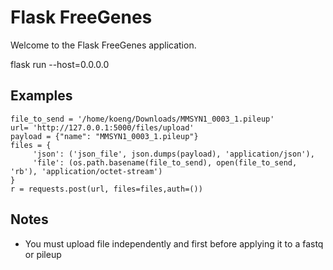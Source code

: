 # Flask FreeGenes

Welcome to the Flask FreeGenes application. 

flask run --host=0.0.0.0

## Examples
```
file_to_send = '/home/koeng/Downloads/MMSYN1_0003_1.pileup'
url= 'http://127.0.0.1:5000/files/upload'
payload = {"name": "MMSYN1_0003_1.pileup"}
files = {
     'json': ('json_file', json.dumps(payload), 'application/json'),
     'file': (os.path.basename(file_to_send), open(file_to_send, 'rb'), 'application/octet-stream')
}
r = requests.post(url, files=files,auth=())
```

## Notes
- You must upload file independently and first before applying it to a fastq or pileup
